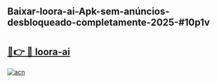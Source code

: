 ## Baixar-loora-ai-Apk-sem-anúncios-desbloqueado-completamente-2025-#10p1v

# <h2><a href="https://ainizakaria.my?title=loora-ai&ref=20M">🔗👉 🔴 loora-ai</a></h2>

[![acn](https://github.com/user-attachments/assets/0f9c940e-d8b0-45ae-aac7-cd30a18b3e1c)](https://ainizakaria.my?title=loora-ai&ref=20M)


